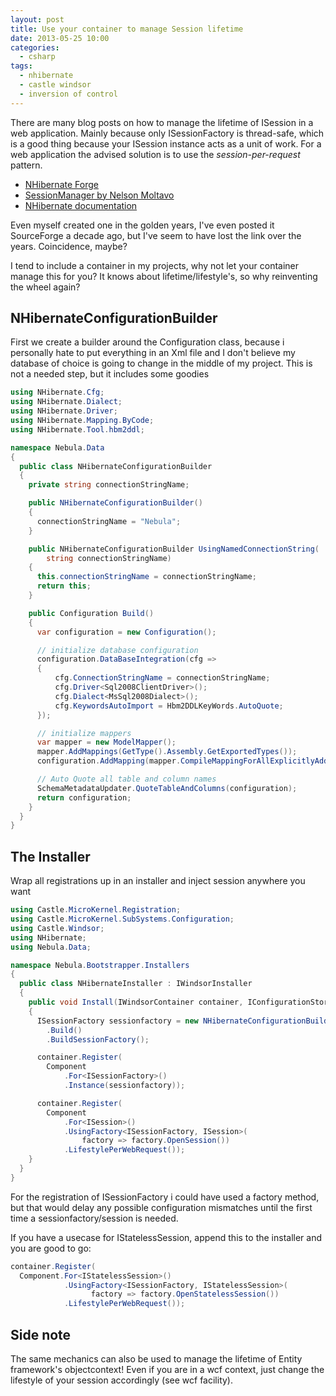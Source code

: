 ```yaml
---
layout: post
title: Use your container to manage Session lifetime
date: 2013-05-25 10:00
categories:
  - csharp
tags:
  - nhibernate
  - castle windsor
  - inversion of control
---
```


There are many blog posts on how to manage the lifetime of ISession in a web application. Mainly because only ISessionFactory is thread-safe, which is a good thing because your ISession instance acts as a unit of work. For a web application the advised solution is to use the _session-per-request_ pattern.

- [NHibernate Forge](http://nhforge.org/blogs/nhibernate/archive/2011/03/03/effective-nhibernate-session-management-for-web-apps.aspx)
- [SessionManager by Nelson Moltavo](http://lostechies.com/nelsonmontalvo/2007/03/30/simple-nhibernate-example-part-4-session-management)
- [NHibernate documentation](http://nhforge.org/doc/nh/en/index.html#quickstart-playingwithcats)

Even myself created one in the golden years, I've even posted it SourceForge a decade ago, but I've seem to have lost the link over the years. Coincidence, maybe?

I tend to include a container in my projects, why not let your container manage this for you? It knows about lifetime/lifestyle's, so why reinventing the wheel again?

## NHibernateConfigurationBuilder

First we create a builder around the Configuration class, because i personally hate to put everything in an Xml file and I don't believe my database of choice is going to change in the middle of my project. This is not a needed step, but it includes some goodies

```csharp
using NHibernate.Cfg;
using NHibernate.Dialect;
using NHibernate.Driver;
using NHibernate.Mapping.ByCode;
using NHibernate.Tool.hbm2ddl;

namespace Nebula.Data
{
  public class NHibernateConfigurationBuilder
  {
    private string connectionStringName;

    public NHibernateConfigurationBuilder()
    {
      connectionStringName = "Nebula";
    }

    public NHibernateConfigurationBuilder UsingNamedConnectionString(
        string connectionStringName)
    {
      this.connectionStringName = connectionStringName;
      return this;
    }

    public Configuration Build()
    {
      var configuration = new Configuration();

      // initialize database configuration
      configuration.DataBaseIntegration(cfg =>
      {
          cfg.ConnectionStringName = connectionStringName;
          cfg.Driver<Sql2008ClientDriver>();
          cfg.Dialect<MsSql2008Dialect>();
          cfg.KeywordsAutoImport = Hbm2DDLKeyWords.AutoQuote;
      });

      // initialize mappers
      var mapper = new ModelMapper();
      mapper.AddMappings(GetType().Assembly.GetExportedTypes());
      configuration.AddMapping(mapper.CompileMappingForAllExplicitlyAddedEntities());

      // Auto Quote all table and column names
      SchemaMetadataUpdater.QuoteTableAndColumns(configuration);
      return configuration;
    }
  }
}
```

## The Installer

Wrap all registrations up in an installer and inject session anywhere you want

```csharp
using Castle.MicroKernel.Registration;
using Castle.MicroKernel.SubSystems.Configuration;
using Castle.Windsor;
using NHibernate;
using Nebula.Data;

namespace Nebula.Bootstrapper.Installers
{
  public class NHibernateInstaller : IWindsorInstaller
  {
    public void Install(IWindsorContainer container, IConfigurationStore store)
    {
      ISessionFactory sessionfactory = new NHibernateConfigurationBuilder()
        .Build()
        .BuildSessionFactory();

      container.Register(
        Component
            .For<ISessionFactory>()
            .Instance(sessionfactory));

      container.Register(
        Component
            .For<ISession>()
            .UsingFactory<ISessionFactory, ISession>(
                factory => factory.OpenSession())
            .LifestylePerWebRequest());
    }
  }
}
```

For the registration of ISessionFactory i could have used a factory method, but that would delay any possible configuration mismatches until the first time a sessionfactory/session is needed.

If you have a usecase for IStatelessSession, append this to the installer and you are good to go:

```csharp
container.Register(
  Component.For<IStatelessSession>()
            .UsingFactory<ISessionFactory, IStatelessSession>(
                  factory => factory.OpenStatelessSession())
            .LifestylePerWebRequest());
```

## Side note

The same mechanics can also be used to manage the lifetime of Entity framework's objectcontext! Even if you are in a wcf context, just change the lifestyle of your session accordingly (see wcf facility).
